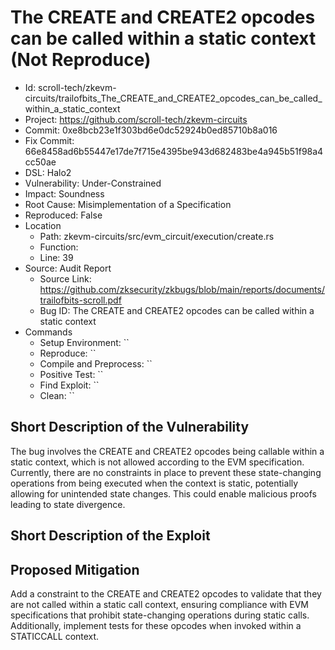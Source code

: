 # The CREATE and CREATE2 opcodes can be called within a static context (Not Reproduce)

* Id: scroll-tech/zkevm-circuits/trailofbits_The_CREATE_and_CREATE2_opcodes_can_be_called_within_a_static_context
* Project: https://github.com/scroll-tech/zkevm-circuits
* Commit: 0xe8bcb23e1f303bd6e0dc52924b0ed85710b8a016
* Fix Commit: 66e8458ad6b55447e17de7f715e4395be943d682483be4a945b51f98a4cc50ae
* DSL: Halo2
* Vulnerability: Under-Constrained
* Impact: Soundness
* Root Cause: Misimplementation of a Specification
* Reproduced: False
* Location
  - Path: zkevm-circuits/src/evm_circuit/execution/create.rs
  - Function: 
  - Line: 39
* Source: Audit Report
  - Source Link: https://github.com/zksecurity/zkbugs/blob/main/reports/documents/trailofbits-scroll.pdf
  - Bug ID: The CREATE and CREATE2 opcodes can be called within a static context
* Commands
  - Setup Environment: ``
  - Reproduce: ``
  - Compile and Preprocess: ``
  - Positive Test: ``
  - Find Exploit: ``
  - Clean: ``

## Short Description of the Vulnerability

The bug involves the CREATE and CREATE2 opcodes being callable within a static context, which is not allowed according to the EVM specification. Currently, there are no constraints in place to prevent these state-changing operations from being executed when the context is static, potentially allowing for unintended state changes. This could enable malicious proofs leading to state divergence.

## Short Description of the Exploit



## Proposed Mitigation

Add a constraint to the CREATE and CREATE2 opcodes to validate that they are not called within a static call context, ensuring compliance with EVM specifications that prohibit state-changing operations during static calls. Additionally, implement tests for these opcodes when invoked within a STATICCALL context.

